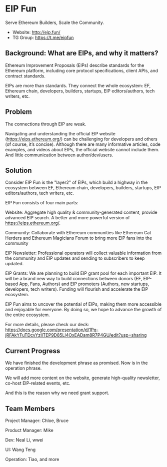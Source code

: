 # EIP Fun

Serve Ethereum Builders, Scale the Community.

- Website: http://eip.fun/
- TG Group: https://t.me/eipfun

## Background: What are EIPs, and why it matters?

Ethereum Improvement Proposals (EIPs) describe standards for the Ethereum platform, including core protocol specifications, client APIs, and contract standards.

EIPs are more than standards. They connect the whole ecosystem: EF, Ethereum chain, developers, builders, startups, EIP editors/authors, tech writers, etc.

## Problem

The connections through EIP are weak.

Navigating and understanding the official EIP website (https://eips.ethereum.org/) can be challenging for developers and others (of course, it’s concise). Although there are many informative articles, code examples, and videos about EIPs, the official website cannot include them. And little communication between author/dev/users.

## Solution

Consider EIP Fun is the "layer2" of EIPs, which build a highway in the ecosystem between EF, Ethereum chain, developers, builders, startups, EIP editors/authors, tech writers, etc.

EIP Fun consists of four main parts:

Website: Aggregate high quality & community-generated content, provide advanced EIP search. A better and more powerful version of https://eips.ethereum.org/.

Community: Collaborate with Ethereum communities like Ethereum Cat Herders and Ethereum Magicians Forum to bring more EIP fans into the community

EIP Newsletter: Professional operators will collect valuable information from the community and EIP updates and sending to subscribers to keep updated.

EIP Grants: We are planning to build EIP grant pool for each important EIP. It will be a brand new way to build connections between donors (EF, EIP-based App, Fans, Authors) and EIP promoters (Authors, new startups, developers, tech writers). Funding will flourish and accelerate the EIP ecosystem.

EIP Fun aims to uncover the potential of EIPs, making them more accessible and enjoyable for everyone. By doing so, we hope to advance the growth of the entire ecosystem.

For more details, please check our deck: <https://docs.google.com/presentation/d/1Pq-jRFAkYFuTDcvYzIlTEP9D85Ll4OxEADam8R7P4GU/edit?usp=sharing>

## Current Progress

We have finished the development phrase as promised. Now is in the operation phrase.

We will add more content on the website, generate high-quality newsletter, co-host EIP-related events, etc.

And this is the reason why we need grant support.

## Team Members

Project Manager: Chloe, Bruce

Product Manager: Mike

Dev: Neal Li, wwei

UI: Wang Teng

Operation: Tiao, and more
